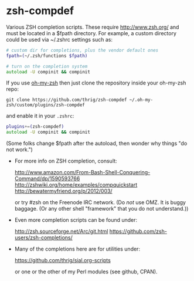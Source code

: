 # zsh-compdef

Various ZSH completion scripts. These require http://www.zsh.org/ and must be
located in a $fpath directory. For example, a custom directory could be used
via ~/.zshrc settings such as:

```zsh
# custom dir for completions, plus the vendor default ones
fpath=(~/.zsh/functions $fpath)

# turn on the completion system
autoload -U compinit && compinit
```

If you use [oh-my-zsh][] then just clone the repository inside your oh-my-zsh repo:

```Shell
git clone https://github.com/thrig/zsh-compdef ~/.oh-my-zsh/custom/plugins/zsh-compdef
```

and enable it in your `.zshrc`:

```zsh
plugins+=(zsh-compdef)
autoload -U compinit && compinit
```

[git-annex]: http://git-annex.branchable.com/
[oh-my-zsh]: http://github.com/robbyrussell/oh-my-zsh

(Some folks change $fpath after the autoload, then wonder why things "do
not work.")

* For more info on ZSH completion, consult:

  http://www.amazon.com/From-Bash-Shell-Conquering-Command/dp/1590593766
  http://zshwiki.org/home/examples/compquickstart
  http://bewatermyfriend.org/p/2012/003/

  or try #zsh on the Freenode IRC network. (Do *not* use OMZ. It is
  buggy baggage. (Or any other shell "framework" that you do not
  understand.))

* Even more completion scripts can be found under:

  http://zsh.sourceforge.net/Arc/git.html
  https://github.com/zsh-users/zsh-completions/

* Many of the completions here are for utilities under:

  https://github.com/thrig/sial.org-scripts

  or one or the other of my Perl modules (see github, CPAN).
